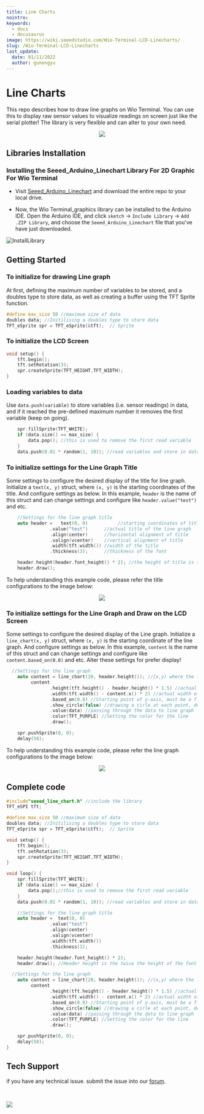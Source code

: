 ```yaml
---
title: Line Charts
nointro:
keywords:
  - docs
  - docusaurus
image: https://wiki.seeedstudio.com/Wio-Terminal-LCD-Linecharts/
slug: /Wio-Terminal-LCD-Linecharts
last_update:
  date: 01/11/2022
  author: gunengyu
---
```

# Line Charts

This repo describes how to draw line graphs on Wio Terminal. You can use this to display raw sensor values to visualize readings on screen just like the serial plotter! The library is very flexible and can alter to your own need.

<div align="center"><img src="https://files.seeedstudio.com/wiki/Wio-Terminal/img/C0277.2019-11-27%2018_19_05.gif" /></div>

## Libraries Installation

### Installing the Seeed_Arduino_Linechart Library For 2D Graphic For Wio Terminal

- Visit [Seeed_Arduino_Linechart](https://github.com/Seeed-Studio/Seeed_Arduino_Linechart) and download the entire repo to your local drive.

- Now, the Wio Terminal_graphics library can be installed to the Arduino IDE. Open the Arduino IDE, and click `sketch` -> `Include Library` -> `Add .ZIP Library`, and choose the `Seeed_Arduino_Linechart` file that you've have just downloaded.

![InstallLibrary](https://files.seeedstudio.com/wiki/Wio-Terminal/img/Xnip2019-11-21_15-50-13.jpg)

## Getting Started

### To initialize for drawing Line graph

At first, defining the maximum number of variables to be stored, and a doubles type to store data, as well as creating a buffer using the TFT Sprite function.

```cpp
#define max_size 50 //maximum size of data
doubles data; //Initilising a doubles type to store data
TFT_eSprite spr = TFT_eSprite(&tft);  // Sprite
```

### To initialize the LCD Screen

```cpp
void setup() {
    tft.begin();
    tft.setRotation(3);
    spr.createSprite(TFT_HEIGHT,TFT_WIDTH);
}
```

### Loading variables to data

Use `data.push(variable)` to store variables (i.e. sensor readings) in data, and if it reached the pre-defined maximum number it removes the first variable (keep on going).

```cpp
    spr.fillSprite(TFT_WHITE);
    if (data.size() == max_size) {
        data.pop(); //this is used to remove the first read variable
    }
    data.push(0.01 * random(1, 10)); //read variables and store in data
```

### To initialize settings for the Line Graph Title

Some settings to configure the desired display of the title for line graph. Initialize a `text(x, y)` struct, where `(x, y)` is the starting coordinates of the title. And configure settings as below. In this example, `header` is the name of this struct and can change settings and configure like `header.value("test")` and etc.

```cpp
    //Settings for the line graph title
    auto header =   text(0, 0)           //starting coordinates of title
                .value("test")      //actual title of the line graph
                .align(center)      //horizontal alignment of title
                .valign(vcenter)    //vertical alignment of title
                .width(tft.width()) //width of the title
                .thickness(3);      //thickness of the font

    header.height(header.font_height() * 2); //the height of title is the twice the height of the font
    header.draw(); 
```

To help understanding this example code, please refer the title configurations to the image below:

<div align="center"><img width={645} height={374} src="https://files.seeedstudio.com/wiki/Wio-Terminal/img/title.png" /></div>

### To initialize settings for the Line Graph and Draw on the LCD Screen

Some settings to configure the desired display of the Line graph. Initialize a `line_chart(x, y)` struct, where `(x, y)` is the starting coordinate of the line graph. And configure settings as below. In this example, `content` is the name of this struct and can change settings and configure like `content.based_on(0.0)` and etc. Alter these settings for prefer display!

```cpp
  //Settings for the line graph
    auto content = line_chart(20, header.height()); //(x,y) where the line graph begins
         content
                .height(tft.height() - header.height() * 1.5) //actual height of the line chart
                .width(tft.width() - content.x() * 2) //actual width of the line chart
                .based_on(0.0) //Starting point of y-axis, must be a float
                .show_circle(false) //drawing a cirle at each point, default is on.
                .value(data) //passing through the data to line graph
                .color(TFT_PURPLE) //Setting the color for the line
                .draw();

    spr.pushSprite(0, 0);
    delay(50);
```

To help understanding this example code, please refer the line graph configurations to the image below:

<div align="center"><img width={768} height={432} src="https://files.seeedstudio.com/wiki/Wio-Terminal/img/linegraph2.png" /></div>

## Complete code

```cpp
#include"seeed_line_chart.h" //include the library
TFT_eSPI tft;

#define max_size 50 //maximum size of data
doubles data; //Initilising a doubles type to store data
TFT_eSprite spr = TFT_eSprite(&tft);  // Sprite 

void setup() {
    tft.begin();
    tft.setRotation(3);
    spr.createSprite(TFT_HEIGHT,TFT_WIDTH);
}

void loop() {
    spr.fillSprite(TFT_WHITE);
    if (data.size() == max_size) {
        data.pop();//this is used to remove the first read variable
    }
    data.push(0.01 * random(1, 10)); //read variables and store in data

    //Settings for the line graph title
    auto header =  text(0, 0)
                .value("test")
                .align(center)
                .valign(vcenter)
                .width(tft.width())
                .thickness(3);

    header.height(header.font_height() * 2);
    header.draw(); //Header height is the twice the height of the font

  //Settings for the line graph
    auto content = line_chart(20, header.height()); //(x,y) where the line graph begins
         content
                .height(tft.height() - header.height() * 1.5) //actual height of the line chart
                .width(tft.width() - content.x() * 2) //actual width of the line chart
                .based_on(0.0) //Starting point of y-axis, must be a float
                .show_circle(false) //drawing a cirle at each point, default is on.
                .value(data) //passing through the data to line graph
                .color(TFT_PURPLE) //Setting the color for the line
                .draw();

    spr.pushSprite(0, 0);
    delay(50);
}
```

## Tech Support

 if you have any technical issue.  submit the issue into our [forum](http://forum.seeedstudio.com/).
<div>
  <br /><p style={{textAlign: 'center'}}><a href="https://www.seeedstudio.com/act-4.html?utm_source=wiki&utm_medium=wikibanner&utm_campaign=newproducts" target="_blank"><img src="https://files.seeedstudio.com/wiki/Wiki_Banner/new_product.jpg" /></a></p>
</div>

